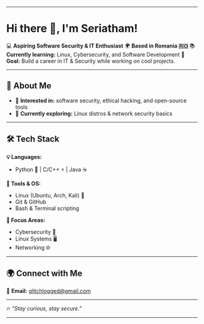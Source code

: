 
---

# Hi there 👋, I'm **Seriatham**!

💻 **Aspiring Software Security & IT Enthusiast**
🌍 **Based in Romania 🇷🇴**
📚 **Currently learning:** Linux, Cybersecurity, and Software Development
🎯 **Goal:** Build a career in IT & Security while working on cool projects.

---

## 🚀 About Me

* 🔐 **Interested in:** software security, ethical hacking, and open-source tools
* 🌱 **Currently exploring:** Linux distros & network security basics

---

## 🛠️ Tech Stack

**💡 Languages:**

* Python 🐍 | C/C++ ⚡ | Java ☕

**🧰 Tools & OS:**

* Linux (Ubuntu, Arch, Kali) 🐧
* Git & GitHub
* Bash & Terminal scripting

**🎯 Focus Areas:**

* Cybersecurity 🔐
* Linux Systems 🖥️
* Networking 🌐

---

## 🌍 Connect with Me

📧 **Email:** [glitchlogged@gmail.com](mailto:glitchlogged@gmail.com)

---

🔥 *“Stay curious, stay secure.”*

---
